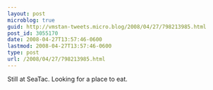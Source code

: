 ```yaml
---
layout: post
microblog: true
guid: http://vmstan-tweets.micro.blog/2008/04/27/798213985.html
post_id: 3055170
date: 2008-04-27T13:57:46-0600
lastmod: 2008-04-27T13:57:46-0600
type: post
url: /2008/04/27/798213985.html
---
```

Still at SeaTac. Looking for a place to eat.
